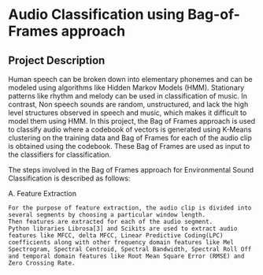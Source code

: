 
# Audio Classification using Bag-of-Frames approach

## Project Description 
Human speech can be broken down into elementary phonemes and can be modeled using algorithms like Hidden Markov Models (HMM). Stationary patterns like rhythm and melody can be used in classification of music. In contrast, Non speech sounds are random, unstructured, and lack the high level structures observed in speech and music, which makes it difficult to model them using HMM. In this project, the Bag of Frames approach is used to classify audio where a codebook of vectors is generated using K-Means clustering on the training data and  Bag of Frames for each of the audio clip is obtained using the codebook. These Bag of Frames are used as input to the classifiers for classification. 

The steps involved in the Bag of Frames approach for Environmental Sound Classification is described as follows: 


A.	Feature Extraction
    
    For the purpose of feature extraction, the audio clip is divided into several segments by choosing a particular window length. 
    Then features are extracted for each of the audio segment.
    Python libraries Librosa[3] and Scikits are used to extract audio features like MFCC, delta MFCC, Linear Predictive Coding(LPC)           coefficients along with other frequency domain features like Mel Spectrogram, Spectral Centroid, Spectral Bandwidth, Spectral Roll Off     and temporal domain features like Root Mean Square Error (RMSE) and Zero Crossing Rate. 
